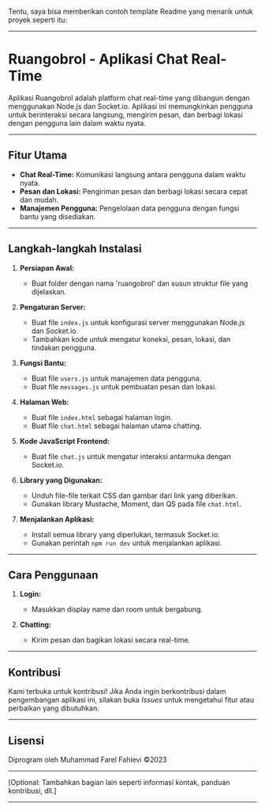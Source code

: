 Tentu, saya bisa memberikan contoh template Readme yang menarik untuk proyek seperti itu:

---

# Ruangobrol - Aplikasi Chat Real-Time



Aplikasi Ruangobrol adalah platform chat real-time yang dibangun dengan menggunakan Node.js dan Socket.io. Aplikasi ini memungkinkan pengguna untuk berinteraksi secara langsung, mengirim pesan, dan berbagi lokasi dengan pengguna lain dalam waktu nyata.

---

## Fitur Utama

- **Chat Real-Time:** Komunikasi langsung antara pengguna dalam waktu nyata.
- **Pesan dan Lokasi:** Pengiriman pesan dan berbagi lokasi secara cepat dan mudah.
- **Manajemen Pengguna:** Pengelolaan data pengguna dengan fungsi bantu yang disediakan.

---

## Langkah-langkah Instalasi

1. **Persiapan Awal:**
    - Buat folder dengan nama 'ruangobrol' dan susun struktur file yang dijelaskan.

2. **Pengaturan Server:**
    - Buat file `index.js` untuk konfigurasi server menggunakan Node.js dan Socket.io.
    - Tambahkan kode untuk mengatur koneksi, pesan, lokasi, dan tindakan pengguna.

3. **Fungsi Bantu:**
    - Buat file `users.js` untuk manajemen data pengguna.
    - Buat file `messages.js` untuk pembuatan pesan dan lokasi.

4. **Halaman Web:**
    - Buat file `index.html` sebagai halaman login.
    - Buat file `chat.html` sebagai halaman utama chatting.

5. **Kode JavaScript Frontend:**
    - Buat file `chat.js` untuk mengatur interaksi antarmuka dengan Socket.io.

6. **Library yang Digunakan:**
    - Unduh file-file terkait CSS dan gambar dari link yang diberikan.
    - Gunakan library Mustache, Moment, dan QS pada file `chat.html`.

7. **Menjalankan Aplikasi:**
    - Install semua library yang diperlukan, termasuk Socket.io.
    - Gunakan perintah `npm run dev` untuk menjalankan aplikasi.

---

## Cara Penggunaan

1. **Login:**
    - Masukkan display name dan room untuk bergabung.

2. **Chatting:**
    - Kirim pesan dan bagikan lokasi secara real-time.

---

## Kontribusi

Kami terbuka untuk kontribusi! Jika Anda ingin berkontribusi dalam pengembangan aplikasi ini, silakan buka *Issues* untuk mengetahui fitur atau perbaikan yang dibutuhkan.

---

## Lisensi

Diprogram oleh Muhammad Farel Fahlevi ©2023


---

[Optional: Tambahkan bagian lain seperti informasi kontak, panduan kontribusi, dll.]

---
